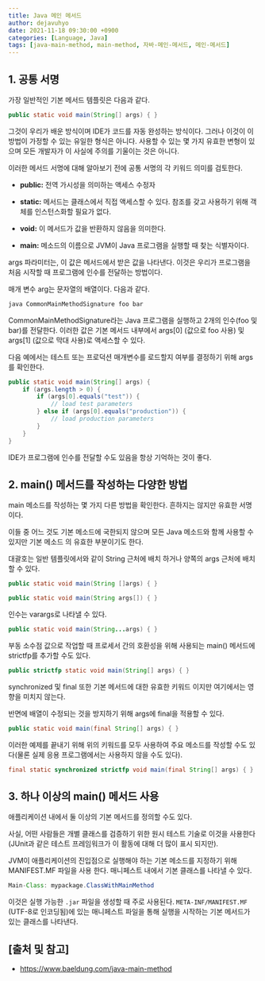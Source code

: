 ```yaml
---
title: Java 메인 메서드
author: dejavuhyo
date: 2021-11-18 09:30:00 +0900
categories: [Language, Java]
tags: [java-main-method, main-method, 자바-메인-메서드, 메인-메서드]
---
```


## 1. 공통 서명
가장 일반적인 기본 메서드 템플릿은 다음과 같다.

```java
public static void main(String[] args) { }
```

그것이 우리가 배운 방식이며 IDE가 코드를 자동 완성하는 방식이다. 그러나 이것이 이 방법이 가정할 수 있는 유일한 형식은 아니다. 사용할 수 있는 몇 가지 유효한 변형이 있으며 모든 개발자가 이 사실에 주의를 기울이는 것은 아니다.

이러한 메서드 서명에 대해 알아보기 전에 공통 서명의 각 키워드 의미를 검토한다.

* __public:__ 전역 가시성을 의미하는 액세스 수정자

* __static:__ 메서드는 클래스에서 직접 액세스할 수 있다. 참조를 갖고 사용하기 위해 객체를 인스턴스화할 필요가 없다.

* __void:__ 이 메서드가 값을 반환하지 않음을 의미한다.

* __main:__ 메소드의 이름으로 JVM이 Java 프로그램을 실행할 때 찾는 식별자이다.

args 파라미터는, 이 값은 메서드에서 받은 값을 나타낸다. 이것은 우리가 프로그램을 처음 시작할 때 프로그램에 인수를 전달하는 방법이다.

매개 변수 arg는 문자열의 배열이다. 다음과 같다.

```java
java CommonMainMethodSignature foo bar
```

CommonMainMethodSignature라는 Java 프로그램을 실행하고 2개의 인수(foo 및 bar)를 전달한다. 이러한 값은 기본 메서드 내부에서 args[0] (값으로 foo 사용) 및 args[1] (값으로 막대 사용)로 액세스할 수 있다.

다음 예에서는 테스트 또는 프로덕션 매개변수를 로드할지 여부를 결정하기 위해 args를 확인한다.

```java
public static void main(String[] args) {
    if (args.length > 0) {
        if (args[0].equals("test")) {
            // load test parameters
        } else if (args[0].equals("production")) {
            // load production parameters
        }
    }
}
```

IDE가 프로그램에 인수를 전달할 수도 있음을 항상 기억하는 것이 좋다.

## 2. main() 메서드를 작성하는 다양한 방법
main 메소드를 작성하는 몇 가지 다른 방법을 확인한다. 흔하지는 않지만 유효한 서명이다.

이들 중 어느 것도 기본 메소드에 국한되지 않으며 모든 Java 메소드와 함께 사용할 수 있지만 기본 메소드 의 유효한 부분이기도 한다.

대괄호는 일반 템플릿에서와 같이 String 근처에 배치 하거나 양쪽의 args 근처에 배치할 수 있다.

```java
public static void main(String []args) { }
```

```java
public static void main(String args[]) { }
```

인수는 varargs로 나타낼 수 있다.

```java
public static void main(String...args) { }
```

부동 소수점 값으로 작업할 때 프로세서 간의 호환성을 위해 사용되는 main() 메서드에 strictfp를 추가할 수도 있다.

```java
public strictfp static void main(String[] args) { }
```

synchronized 및 final 또한 기본 메서드에 대한 유효한 키워드 이지만 여기에서는 영향을 미치지 않는다.

반면에 배열이 수정되는 것을 방지하기 위해 args에 final을 적용할 수 있다.

```java
public static void main(final String[] args) { }
```

이러한 예제를 끝내기 위해 위의 키워드를 모두 사용하여 주요 메소드를 작성할 수도 있다(물론 실제 응용 프로그램에서는 사용하지 않을 수도 있다).

```java
final static synchronized strictfp void main(final String[] args) { }
```

## 3. 하나 이상의 main() 메서드 사용
애플리케이션 내에서 둘 이상의 기본 메서드를 정의할 수도 있다.

사실, 어떤 사람들은 개별 클래스를 검증하기 위한 원시 테스트 기술로 이것을 사용한다(JUnit과 같은 테스트 프레임워크가 이 활동에 대해 더 많이 표시 되지만).

JVM이 애플리케이션의 진입점으로 실행해야 하는 기본 메소드를 지정하기 위해 MANIFEST.MF 파일을 사용 한다. 매니페스트 내에서 기본 클래스를 나타낼 수 있다.

```java
Main-Class: mypackage.ClassWithMainMethod
```

이것은 실행 가능한 `.jar` 파일을 생성할 때 주로 사용된다. `META-INF/MANIFEST.MF` (UTF-8로 인코딩됨)에 있는 매니페스트 파일을 통해 실행을 시작하는 기본 메서드가 있는 클래스를 나타낸다.

## [출처 및 참고]
* <https://www.baeldung.com/java-main-method>
